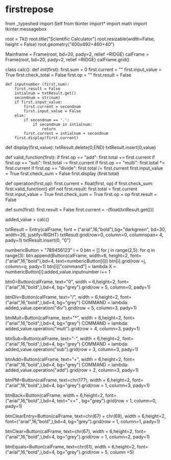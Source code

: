 # firstrepose
from _typeshed import Self
from tkinter import*
import math
import tkinter.messagebox 

root = Tk()
root.title("Scientific Calculator")
root.resizable(width=False, height = False)
root.geometry("400x492+460+40")


Mainframe = Frame(root, bd=20, pady=2, relief =RIDGE)
calFrame = Frame(root, bd=20, pady=2, relief =RIDGE)
calFrame.grid()

class calc():
    def _init_(first):
       first.sum = 0
       first.current = ""
       first.input_value = True
       first.check_total = False
       first.op = ""
       first.result = False

    def inputnumber (first,num):
        first.result = False
        intialnum = txtResult.get()
        secondnum = str(num)
        if first.input_value:
            first.current = secondnum
            first.input_value = False
        else:
            if secondnum == '.':
                if secondnum in intialnum:
                    return
            first.current = intialnum + secondnum
        first.display(first.current)

def display(first,value):
    txtResult.delete(0,END)
    txtResult.insert(0,value)

def valid_function(first):
    if first.op == "add":
        first.total += first.current
    if first.op == "sub":
        first.total -= first.current
    if first.op == "multi":
        first.total *= first.current
    if first.op == "divide":
        first.total /= first.current
    first.input_value = True
    first.check_sum = False
    first.display (first.total)

def operation(first,op):
    first.current = float(first, op)
    if first.check_sum:
        first.valid_function()
    elif not first.result:
        first.total = first.current
        first.input_value = True
    first.check_sum = True
    first.op = op
    first.result = False

def sum(first):
    first.result = False
    first.current = -(float(txtResult.get()))


added_value = calc()

txtResult = Entry(calFrame, font = ("arial",16,"bold"),bg="darkgreen", bd=30, width=26, justify=RIGHT)
txtResult.grid(row=0, column=0, columnspan= 4, pady=1)
txtResult.insert(0, "0")

numbericButton = "789456123"
i = 0
btn = []
for j in range(2,5):
    for q in range(3):
        btn.append(Button(calFrame, width=6, height=2, font=("arial",16,"bold"),bd=4,
        text=numbericButton[i]))
        btn[i].grid(row =j, column=q, pady=1)
        btn[i]["command"] = lambda X = numbericButton[i]:added_value.inputnumber
        i+= 1

btn0=Button(calFrame, text="0", width = 6,height=2, font=("arial",16,"bold",),bd=4, 
bg="grey").grid(row = 5, column=0, pady=1)

btnDiv=Button(calFrame, text="/", width = 6,height=2, font=("arial",16,"bold",),bd=4, 
bg="grey")
COMMAND = lambda: added_value.operation("div").grid(row = 5, column=3, pady=1)

btnMult=Button(calFrame, text="*", width = 6,height=2, font=("arial",16,"bold",),bd=4, 
bg="grey")
COMMAND = lambda: added_value.operation("mult").grid(row = 4, column=3, pady=1)

btnSub=Button(calFrame, text="-", width = 6,height=2, font=("arial",16,"bold",),bd=4, 
bg="grey")
COMMAND = lambda: added_value.operation("sub").grid(row = 3, column=3, pady=1)


btnAdd=Button(calFrame, text="+", width = 6,height=2, font=("arial",16,"bold",),bd=4, 
bg="grey")
COMMAND = lambda: added_value.operation("add").grid(row = 2, column=3, pady=1)
           

btnPM=Button(calFrame, text=chr(177), width = 6,height=2, font=("arial",16,"bold",),bd=4, 
bg="grey").grid(row = 1, column=3, pady=1)

btnBack=Button(calFrame, width = 6,height=2, font=("arial",16,"bold",),bd=4, text="<=" ,
bg="grey").grid(row = 1, column=0, pady=1)

btnClearEntry=Button(calFrame, text=chr(67) + chr(69), width = 6,height=2, font=("arial",16,"bold",),bd=4, 
bg="grey").grid(row = 1, column=1, pady=1)

btnClear=Button(calFrame, text=chr(67), width = 6,height=2, font=("arial",16,"bold",),bd=4, 
bg="grey").grid(row = 1, column=2, pady=1)

btnEquals=Button(calFrame, text=chr(61), width = 6,height=2, font=("arial",16,"bold",),bd=4, 
bg="grey").grid(row = 5, column =5)
